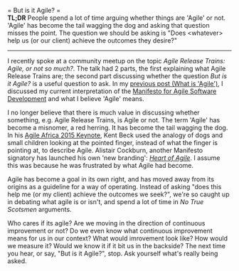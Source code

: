 = But is it Agile? =  
**TL;DR** People spend a lot of time arguing whether things are 'Agile' or not. 'Agile' has become the tail wagging the dog and asking that question misses the point. The question we should be asking is "Does \<whatever\> help us (or our client) achieve the outcomes they desire?"

---

I recently spoke at a community meetup on the topic _Agile Release Trains: Agile, or not so much?_. The talk had 2 parts, the first explaining what Agile Release Trains are; the second part discussing whether the question _But is it Agile?_ is a useful question to ask. In my [previous post (What is 'Agile')](), I discussed my current interpretation of the [Manifesto for Agile Software Development]() and what I believe 'Agile' means.  

I no longer believe that there is much value in discussing whether something, e.g. Agile Release Trains, is Agile or not. The term 'Agile' has become a misnomer, a red herring. It has become the tail wagging the dog. In his [Agile Africa 2015 Keynote](), Kent Beck used the analogy of dogs and small children looking at the pointed finger, instead of what the finger is pointing at, to describe Agile. Alistair Cockburn, another Manifesto signatory has launched his own 'new branding': [_Heart of Agile_](). I assume this was because he was frustrated by what Agile had become.

Agile has become a goal in its own right, and has moved away from its origins as a guideline for a way of operating. Instead of asking "does this help me (or my client) achieve the outcomes we seek?", we're so caught up in debating what agile is or isn't, and spend a lot of time in _No True Scotsmen_ arguments. 

Who cares if its agile? Are we moving in the direction of continuous improvement or not? Do we even know what continuous improvement means for us in our context? What would imrovement look like? How would we measure it? Would we know it if it bit us in the backside? The next time you hear, or say, "But is it Agile?", stop. Ask yourself what's really being asked.